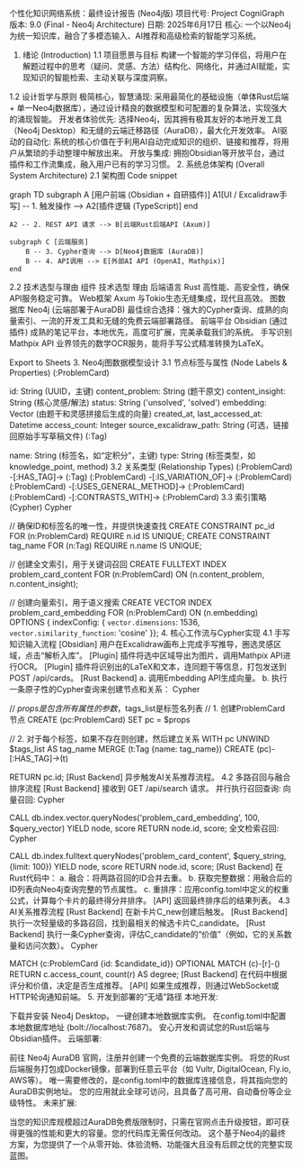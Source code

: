 个性化知识网络系统：最终设计报告 (Neo4j版)
项目代号: Project CogniGraph
版本: 9.0 (Final - Neo4j Architecture)
日期: 2025年6月17日
核心: 一个以Neo4j为统一知识库，融合了多模态输入、AI推荐和高级检索的智能学习系统。
1. 绪论 (Introduction)
1.1 项目愿景与目标
构建一个智能的学习伴侣，将用户在解题过程中的思考（疑问、灵感、方法）结构化、网络化，并通过AI赋能，实现知识的智能检索、主动关联与深度洞察。

1.2 设计哲学与原则
极简核心，智慧涌现: 采用最简化的基础设施（单体Rust后端 + 单一Neo4j数据库），通过设计精良的数据模型和可配置的复杂算法，实现强大的涌现智能。
开发者体验优先: 选择Neo4j，因其拥有极其友好的本地开发工具（Neo4j Desktop）和无缝的云端迁移路径（AuraDB），最大化开发效率。
AI驱动的自动化: 系统的核心价值在于利用AI自动完成知识的组织、链接和推荐，将用户从繁琐的手动整理中解放出来。
开放与集成: 拥抱Obsidian等开放平台，通过插件和工作流集成，融入用户已有的学习习惯。
2. 系统总体架构 (Overall System Architecture)
2.1 架构图
Code snippet

graph TD
    subgraph A [用户前端 (Obsidian + 自研插件)]
        A1[UI / Excalidraw手写] -- 1. 触发操作 --> A2[插件逻辑 (TypeScript)]
    end

    A2 -- 2. REST API 请求 --> B[云端Rust后端API (Axum)]

    subgraph C [云端服务]
        B -- 3. Cypher查询 --> D[Neo4j数据库 (AuraDB)]
        B -- 4. API调用 --> E[外部AI API (OpenAI, Mathpix)]
    end
2.2 技术选型与理由
组件	技术选型	理由
后端语言	Rust	高性能、高安全性，确保API服务稳定可靠。
Web框架	Axum	与Tokio生态无缝集成，现代且高效。
图数据库	Neo4j (云端部署于AuraDB)	最佳综合选择：强大的Cypher查询、成熟的向量索引、一流的开发工具和无缝的免费云端部署路径。
前端平台	Obsidian (通过插件)	成熟的笔记平台，本地优先，高度可扩展，完美承载我们的系统。
手写识别	Mathpix API	业界领先的数学OCR服务，能将手写公式精准转换为LaTeX。

Export to Sheets
3. Neo4j图数据模型设计
3.1 节点标签与属性 (Node Labels & Properties)
(:ProblemCard)

id: String (UUID，主键)
content_problem: String (题干原文)
content_insight: String (核心灵感/解法)
status: String ('unsolved', 'solved')
embedding: Vector<Float> (由题干和灵感拼接后生成的向量)
created_at, last_accessed_at: Datetime
access_count: Integer
source_excalidraw_path: String (可选，链接回原始手写草稿文件)
(:Tag)

name: String (标签名，如“定积分”，主键)
type: String (标签类型，如knowledge_point, method)
3.2 关系类型 (Relationship Types)
(:ProblemCard) -[:HAS_TAG]-> (:Tag)
(:ProblemCard) -[:IS_VARIATION_OF]-> (:ProblemCard)
(:ProblemCard) -[:USES_GENERAL_METHOD]-> (:ProblemCard)
(:ProblemCard) -[:CONTRASTS_WITH]-> (:ProblemCard)
3.3 索引策略 (Cypher)
Cypher

// 确保ID和标签名的唯一性，并提供快速查找
CREATE CONSTRAINT pc_id FOR (n:ProblemCard) REQUIRE n.id IS UNIQUE;
CREATE CONSTRAINT tag_name FOR (n:Tag) REQUIRE n.name IS UNIQUE;

// 创建全文索引，用于关键词召回
CREATE FULLTEXT INDEX problem_card_content FOR (n:ProblemCard) ON (n.content_problem, n.content_insight);

// 创建向量索引，用于语义搜索
CREATE VECTOR INDEX problem_card_embedding FOR (n:ProblemCard) ON (n.embedding)
OPTIONS { indexConfig: { `vector.dimensions`: 1536, `vector.similarity_function`: 'cosine' }};
4. 核心工作流与Cypher实现
4.1 手写知识输入流程
[Obsidian] 用户在Excalidraw画布上完成手写推导，圈选灵感区域，点击“解析入库”。
[Plugin] 插件将选中区域导出为图片，调用Mathpix API进行OCR。
[Plugin] 插件将识别出的LaTeX和文本，连同题干等信息，打包发送到 POST /api/cards。
[Rust Backend] a. 调用Embedding API生成向量。 b. 执行一条原子性的Cypher查询来创建节点和关系：
Cypher

// $props是包含所有属性的参数，$tags_list是标签名列表
// 1. 创建ProblemCard节点
CREATE (pc:ProblemCard)
SET pc = $props

// 2. 对于每个标签，如果不存在则创建，然后建立关系
WITH pc
UNWIND $tags_list AS tag_name
MERGE (t:Tag {name: tag_name})
CREATE (pc)-[:HAS_TAG]->(t)

RETURN pc.id;
[Rust Backend] 异步触发AI关系推荐流程。
4.2 多路召回与融合排序流程
[Rust Backend] 接收到 GET /api/search 请求。
并行执行召回查询:
向量召回:
Cypher

CALL db.index.vector.queryNodes('problem_card_embedding', 100, $query_vector)
YIELD node, score
RETURN node.id, score;
全文检索召回:
Cypher

CALL db.index.fulltext.queryNodes('problem_card_content', $query_string, {limit: 100})
YIELD node, score
RETURN node.id, score;
[Rust Backend] 在Rust代码中： a. 融合：将两路召回的ID合并去重。 b. 获取完整数据：用融合后的ID列表向Neo4j查询完整的节点属性。 c. 重排序：应用config.toml中定义的权重公式，计算每个卡片的最终得分并排序。
[API] 返回最终排序后的结果列表。
4.3 AI关系推荐流程
[Rust Backend] 在新卡片C_new创建后触发。
[Rust Backend] 执行一次轻量级的多路召回，找到最相关的候选卡片C_candidate。
[Rust Backend] 执行一条Cypher查询，评估C_candidate的“价值”（例如，它的关系数量和访问次数）。
Cypher

MATCH (c:ProblemCard {id: $candidate_id})
OPTIONAL MATCH (c)-[r]-()
RETURN c.access_count, count(r) AS degree;
[Rust Backend] 在代码中根据评分和价值，决定是否生成推荐。
[API] 如果生成推荐，则通过WebSocket或HTTP轮询通知前端。
5. 开发到部署的“无墙”路径
本地开发:

下载并安装 Neo4j Desktop。
一键创建本地数据库实例。
在config.toml中配置本地数据库地址 (bolt://localhost:7687)。
安心开发和调试您的Rust后端与Obsidian插件。
云端部署:

前往 Neo4j AuraDB 官网，注册并创建一个免费的云端数据库实例。
将您的Rust后端服务打包成Docker镜像，部署到任意云平台（如 Vultr, DigitalOcean, Fly.io, AWS等）。
唯一需要修改的，是config.toml中的数据库连接信息，将其指向您的AuraDB实例地址。
您的应用就此全球可访问，且具备了高可用、自动备份等企业级特性。
未来扩展:

当您的知识库规模超过AuraDB免费版限制时，只需在官网点击升级按钮，即可获得更强的性能和更大的容量。您的代码库无需任何改动。
这个基于Neo4j的最终方案，为您提供了一个从零开始、体验流畅、功能强大且没有后顾之忧的完整实现蓝图。